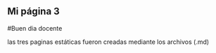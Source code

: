 ## **Mi página 3**

#Buen dia docente

las tres paginas estáticas fueron creadas mediante los archivos (.md)
